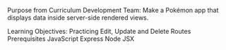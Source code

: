 Purpose from Curriculum Development Team: Make a Pokémon app that displays data inside server-side rendered views.

Learning Objectives:
Practicing Edit, Update and Delete Routes
Prerequisites
JavaScript
Express
Node
JSX
